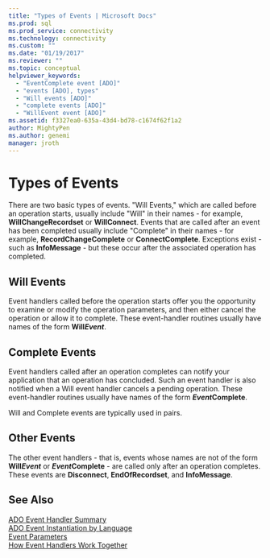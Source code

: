 ```yaml
---
title: "Types of Events | Microsoft Docs"
ms.prod: sql
ms.prod_service: connectivity
ms.technology: connectivity
ms.custom: ""
ms.date: "01/19/2017"
ms.reviewer: ""
ms.topic: conceptual
helpviewer_keywords: 
  - "EventComplete event [ADO]"
  - "events [ADO], types"
  - "Will events [ADO]"
  - "complete events [ADO]"
  - "WillEvent event [ADO]"
ms.assetid: f3327ea0-635a-43d4-bd78-c1674f62f1a2
author: MightyPen
ms.author: genemi
manager: jroth
---
```

# Types of Events
There are two basic types of events. "Will Events," which are called before an operation starts, usually include "Will" in their names - for example, **WillChangeRecordset** or **WillConnect**. Events that are called after an event has been completed usually include "Complete" in their names - for example, **RecordChangeComplete** or **ConnectComplete**. Exceptions exist - such as **InfoMessage** - but these occur after the associated operation has completed.  
  
## Will Events  
 Event handlers called before the operation starts offer you the opportunity to examine or modify the operation parameters, and then either cancel the operation or allow it to complete. These event-handler routines usually have names of the form <strong>Will*Event*</strong>.  
  
## Complete Events  
 Event handlers called after an operation completes can notify your application that an operation has concluded. Such an event handler is also notified when a Will event handler cancels a pending operation. These event-handler routines usually have names of the form <strong>*Event*Complete</strong>.  
  
 Will and Complete events are typically used in pairs.  
  
## Other Events  
 The other event handlers - that is, events whose names are not of the form <strong>Will*Event*</strong> or <strong>*Event*Complete</strong> - are called only after an operation completes. These events are **Disconnect**, **EndOfRecordset**, and **InfoMessage**.  
  
## See Also  
 [ADO Event Handler Summary](../../../ado/guide/data/ado-event-handler-summary.md)   
 [ADO Event Instantiation by Language](../../../ado/guide/data/ado-event-instantiation-by-language.md)   
 [Event Parameters](../../../ado/guide/data/event-parameters.md)   
 [How Event Handlers Work Together](../../../ado/guide/data/how-event-handlers-work-together.md)
